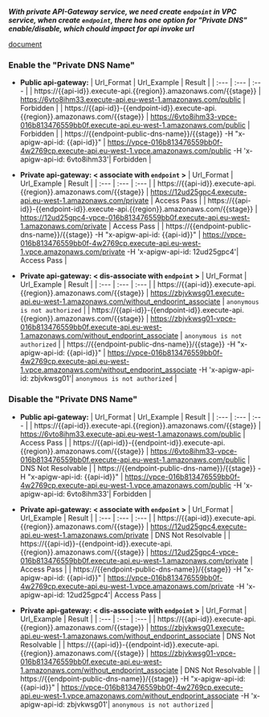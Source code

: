 ***With private API-Gateway service, we need create `endpoint` in VPC service, when create `endpoint`, there has one option for "Private DNS" enable/disable, which chould impact for api invoke url***  

[document](https://docs.aws.amazon.com/apigateway/latest/developerguide/apigateway-private-api-test-invoke-url.html)
### Enable the "Private DNS Name"
- **Public api-gateway:**
  | Url_Format | Url_Example | Result | 
  | :--- | :--- | :--- |
  | https://{{api-id}}.execute-api.{{region}}.amazonaws.com/{{stage}} | https://6vto8ihm33.execute-api.eu-west-1.amazonaws.com/public | Forbidden |
  | https://{{api-id}}-{{endpoint-id}}.execute-api.{{region}}.amazonaws.com/{{stage}} | https://6vto8ihm33-vpce-016b813476559bb0f.execute-api.eu-west-1.amazonaws.com/public | Forbidden |
  | https://{{endpoint-public-dns-name}}/{{stage}} -H "x-apigw-api-id: {{api-id}}" | https://vpce-016b813476559bb0f-4w2769cp.execute-api.eu-west-1.vpce.amazonaws.com/public -H 'x-apigw-api-id: 6vto8ihm33'| Forbidden |
- **Private api-gateway: < associate with `endpoint` >**
  | Url_Format | Url_Example | Result | 
  | :--- | :--- | :--- |
  | https://{{api-id}}.execute-api.{{region}}.amazonaws.com/{{stage}} | https://12ud25gpc4.execute-api.eu-west-1.amazonaws.com/private | Access Pass |
  | https://{{api-id}}-{{endpoint-id}}.execute-api.{{region}}.amazonaws.com/{{stage}} | https://12ud25gpc4-vpce-016b813476559bb0f.execute-api.eu-west-1.amazonaws.com/private | Access Pass |
  | https://{{endpoint-public-dns-name}}/{{stage}} -H "x-apigw-api-id: {{api-id}}" | https://vpce-016b813476559bb0f-4w2769cp.execute-api.eu-west-1.vpce.amazonaws.com/private -H 'x-apigw-api-id: 12ud25gpc4'| Access Pass |

- **Private api-gateway: < dis-associate with `endpoint` >**
  | Url_Format | Url_Example | Result | 
  | :--- | :--- | :--- |
  | https://{{api-id}}.execute-api.{{region}}.amazonaws.com/{{stage}} | https://zbjvkwsg01.execute-api.eu-west-1.amazonaws.com/without_endporint_associate | `anonymous is not authorized` |
  | https://{{api-id}}-{{endpoint-id}}.execute-api.{{region}}.amazonaws.com/{{stage}} | https://zbjvkwsg01-vpce-016b813476559bb0f.execute-api.eu-west-1.amazonaws.com/without_endporint_associate | `anonymous is not authorized` |
  | https://{{endpoint-public-dns-name}}/{{stage}} -H "x-apigw-api-id: {{api-id}}" | https://vpce-016b813476559bb0f-4w2769cp.execute-api.eu-west-1.vpce.amazonaws.com/without_endporint_associate -H 'x-apigw-api-id: zbjvkwsg01'| `anonymous is not authorized` |
  
### Disable the "Private DNS Name"
- **Public api-gateway:**
  | Url_Format | Url_Example | Result | 
  | :--- | :--- | :--- |
  | https://{{api-id}}.execute-api.{{region}}.amazonaws.com/{{stage}} | https://6vto8ihm33.execute-api.eu-west-1.amazonaws.com/public | Access Pass |
  | https://{{api-id}}-{{endpoint-id}}.execute-api.{{region}}.amazonaws.com/{{stage}} | https://6vto8ihm33-vpce-016b813476559bb0f.execute-api.eu-west-1.amazonaws.com/public | DNS Not Resolvable |
  | https://{{endpoint-public-dns-name}}/{{stage}} -H "x-apigw-api-id: {{api-id}}" | https://vpce-016b813476559bb0f-4w2769cp.execute-api.eu-west-1.vpce.amazonaws.com/public -H 'x-apigw-api-id: 6vto8ihm33'| Forbidden |
- **Private api-gateway: < associate with `endpoint` >**
  | Url_Format | Url_Example | Result | 
  | :--- | :--- | :--- |
  | https://{{api-id}}.execute-api.{{region}}.amazonaws.com/{{stage}} | https://12ud25gpc4.execute-api.eu-west-1.amazonaws.com/private | DNS Not Resolvable |
  | https://{{api-id}}-{{endpoint-id}}.execute-api.{{region}}.amazonaws.com/{{stage}} | https://12ud25gpc4-vpce-016b813476559bb0f.execute-api.eu-west-1.amazonaws.com/private | Access Pass |
  | https://{{endpoint-public-dns-name}}/{{stage}} -H "x-apigw-api-id: {{api-id}}" | https://vpce-016b813476559bb0f-4w2769cp.execute-api.eu-west-1.vpce.amazonaws.com/private -H 'x-apigw-api-id: 12ud25gpc4'| Access Pass |

- **Private api-gateway: < dis-associate with `endpoint` >**
  | Url_Format | Url_Example | Result | 
  | :--- | :--- | :--- |
  | https://{{api-id}}.execute-api.{{region}}.amazonaws.com/{{stage}} | https://zbjvkwsg01.execute-api.eu-west-1.amazonaws.com/without_endporint_associate |  DNS Not Resolvable |
  | https://{{api-id}}-{{endpoint-id}}.execute-api.{{region}}.amazonaws.com/{{stage}} | https://zbjvkwsg01-vpce-016b813476559bb0f.execute-api.eu-west-1.amazonaws.com/without_endporint_associate | DNS Not Resolvable |
  | https://{{endpoint-public-dns-name}}/{{stage}} -H "x-apigw-api-id: {{api-id}}" | https://vpce-016b813476559bb0f-4w2769cp.execute-api.eu-west-1.vpce.amazonaws.com/without_endporint_associate -H 'x-apigw-api-id: zbjvkwsg01'| `anonymous is not authorized` |
